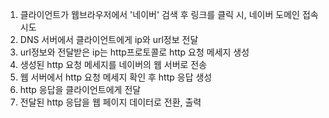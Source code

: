 1) 클라이언트가 웹브라우저에서 '네이버' 검색 후 링크를 클릭 시, 네이버 도메인 접속 시도
2) DNS 서버에서 클라이언트에게 ip와 url정보 전달
3) url정보와 전달받은 ip는 http프로토콜로 http 요청 메세지 생성
4) 생성된 http 요청 메세지를 네이버의 웹 서버로 전송
5) 웹 서버에서 http 요청 메세지 확인 후 http 응답 생성
6) http 응답을 클라이언트에게 전달
7) 전달된 http 응답을 웹 페이지 데이터로 전환, 출력